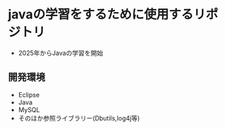 # javaの学習をするために使用するリポジトリ
- 2025年からJavaの学習を開始

## 開発環境
- Eclipse
- Java
- MySQL
- そのほか参照ライブラリー(Dbutils,log4j等)